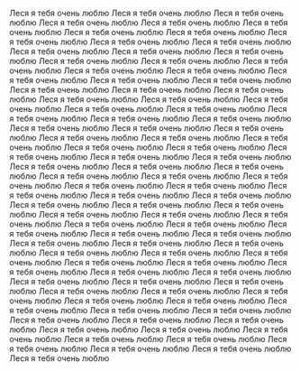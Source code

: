 Леся я тебя очень люблю
Леся я тебя очень люблю
Леся я тебя очень люблю
Леся я тебя очень люблю
Леся я тебя очень люблю
Леся я тебя очень люблю
Леся я тебя очень люблю
Леся я тебя очень люблю
Леся я тебя очень люблю
Леся я тебя очень люблю
Леся я тебя очень люблю
Леся я тебя очень люблю
Леся я тебя очень люблю
Леся я тебя очень люблю
Леся я тебя очень люблю
Леся я тебя очень люблю
Леся я тебя очень люблю
Леся я тебя очень люблю
Леся я тебя очень люблю
Леся я тебя очень люблю
Леся я тебя очень люблю
Леся я тебя очень люблю
Леся я тебя очень люблю
Леся я тебя очень люблю
Леся я тебя очень люблю
Леся я тебя очень люблю
Леся я тебя очень люблю
Леся я тебя очень люблю
Леся я тебя очень люблю
Леся я тебя очень люблю
Леся я тебя очень люблю
Леся я тебя очень люблю
Леся я тебя очень люблю
Леся я тебя очень люблю
Леся я тебя очень люблю
Леся я тебя очень люблю
Леся я тебя очень люблю
Леся я тебя очень люблю
Леся я тебя очень люблю
Леся я тебя очень люблю
Леся я тебя очень люблю
Леся я тебя очень люблю
Леся я тебя очень люблю
Леся я тебя очень люблю
Леся я тебя очень люблю
Леся я тебя очень люблю
Леся я тебя очень люблю
Леся я тебя очень люблю
Леся я тебя очень люблю
Леся я тебя очень люблю
Леся я тебя очень люблю
Леся я тебя очень люблю
Леся я тебя очень люблю
Леся я тебя очень люблю
Леся я тебя очень люблю
Леся я тебя очень люблю
Леся я тебя очень люблю
Леся я тебя очень люблю
Леся я тебя очень люблю
Леся я тебя очень люблю
Леся я тебя очень люблю
Леся я тебя очень люблю
Леся я тебя очень люблю
Леся я тебя очень люблю
Леся я тебя очень люблю
Леся я тебя очень люблю
Леся я тебя очень люблю
Леся я тебя очень люблю
Леся я тебя очень люблю
Леся я тебя очень люблю
Леся я тебя очень люблю
Леся я тебя очень люблю
Леся я тебя очень люблю
Леся я тебя очень люблю
Леся я тебя очень люблю
Леся я тебя очень люблю
Леся я тебя очень люблю
Леся я тебя очень люблю
Леся я тебя очень люблю
Леся я тебя очень люблю
Леся я тебя очень люблю
Леся я тебя очень люблю
Леся я тебя очень люблю
Леся я тебя очень люблю
Леся я тебя очень люблю
Леся я тебя очень люблю
Леся я тебя очень люблю
Леся я тебя очень люблю
Леся я тебя очень люблю
Леся я тебя очень люблю
Леся я тебя очень люблю
Леся я тебя очень люблю
Леся я тебя очень люблю
Леся я тебя очень люблю
Леся я тебя очень люблю
Леся я тебя очень люблю
Леся я тебя очень люблю
Леся я тебя очень люблю
Леся я тебя очень люблю
Леся я тебя очень люблю